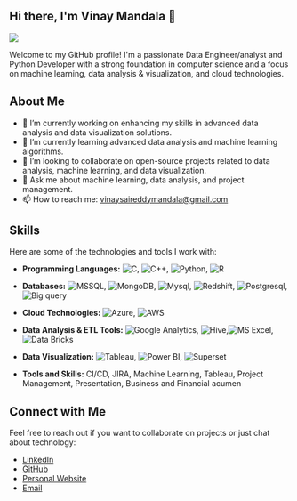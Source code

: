 ## Hi there, I'm Vinay Mandala 👋

[<img src="https://img.shields.io/github/followers/saurin16?label=Follow&style=social">](https://github.com/login?return_to=https%3A%2F%2Fgithub.com%2Fvinaysai99)

Welcome to my GitHub profile! I'm a passionate Data Engineer/analyst and Python Developer with a strong foundation in computer science and a focus on machine learning, data analysis & visualization, and cloud technologies.

## About Me

- 🔭 I’m currently working on enhancing my skills in advanced data analysis and data visualization solutions.
- 🌱 I’m currently learning advanced data analysis and machine learning algorithms.
- 👯 I’m looking to collaborate on open-source projects related to data analysis, machine learning, and data visualization.
- 💬 Ask me about machine learning, data analysis, and project management.
- 📫 How to reach me: vinaysaireddymandala@gmail.com

<!--
- ⚡ Fun fact: I have led teams and managed projects both academically and professionally, participating in various technical events and hackathons.
-->

## Skills

Here are some of the technologies and tools I work with:

- **Programming Languages:** ![C](https://img.shields.io/badge/-C-A8B9CC?style=flat&logo=c&logoColor=white), ![C++](https://img.shields.io/badge/-C++-00599C?style=flat&logo=c%2B%2B&logoColor=white), ![Python](https://img.shields.io/badge/-Python-3776AB?style=flat&logo=python&logoColor=white), ![R](https://img.shields.io/badge/R%20Programming-blue?style=flat&logo=r&logoColor=Blue&labelColor=Black)

- **Databases:** ![MSSQL](https://img.shields.io/badge/-MS--SQL-4479A1?style=flat&logo=sql&logoColor=white), ![MongoDB](https://img.shields.io/badge/-MongoDB-47A248?style=flat&logo=mongodb&logoColor=white), ![Mysql](https://img.shields.io/badge/Mysql-white?style=flat&logo=mysql&logoColor=orange&logoSize=auto&labelColor=Black
), ![Redshift](https://img.shields.io/badge/Redshift-grey?style=flat&logo=Amazon%20redshift&logoSize=auto&labelColor=Black
),  ![Postgresql](https://img.shields.io/badge/Postgresql-skyblue?style=flat&logo=postgresql&logoSize=auto&labelColor=Black
),  ![Big query](https://img.shields.io/badge/Big%20Query-black?style=flat&logo=googlebigquery&logoSize=auto&labelColor=Black
)
- **Cloud Technologies:** ![Azure](https://img.shields.io/badge/-Azure-0078D4?style=flat&logo=microsoft-azure&logoColor=white), ![AWS](https://img.shields.io/badge/-AWS-232F3E?style=flat&logo=amazon-aws&logoColor=white)
- **Data Analysis & ETL Tools:** ![Google Analytics](https://img.shields.io/badge/Google%20Analytics-white?style=flat&logo=googleanalytics&logoSize=auto&labelColor=Black
), ![Hive](https://img.shields.io/badge/Hive-black?style=flat&logo=Hive&logoSize=auto&labelColor=Black
),![MS Excel](https://img.shields.io/badge/MS%20Excel-green?style=flat&logo=microsoftexcel&logoSize=auto&labelColor=Black
),![Data Bricks](https://img.shields.io/badge/Databricks-grey?style=flat&logo=databricks&logoSize=auto&labelColor=Black)
  
- **Data Visualization:** ![Tableau](https://img.shields.io/badge/Tableau-white?logo=tableau), ![Power BI](https://img.shields.io/badge/Power%20BI-gold?style=flat&labelColor=Black
), ![Superset](https://img.shields.io/badge/Apache%20Superset-white?style=flat&logo=apachesuperset&labelColor=Black)

- **Tools and Skills:** CI/CD, JIRA, Machine Learning, Tableau, Project Management, Presentation, Business and Financial acumen

## Connect with Me

Feel free to reach out if you want to collaborate on projects or just chat about technology:

- [LinkedIn](https://www.linkedin.com/in/vinaymandala99/)
- [GitHub](https://github.com/vinaysai99)
- [Personal Website](https://vinaysai99.github.io/VinayMandala/)
- [Email](mailto:vinaysaireddymandala@gmail.com)

